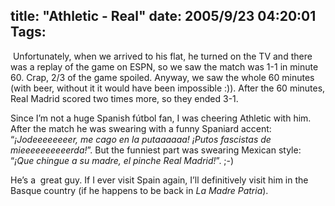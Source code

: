 title: "Athletic - Real"
date: 2005/9/23 04:20:01
Tags: 
---
<p> Unfortunately, when we arrived to his flat, he
turned on the TV and there was a replay of the game on ESPN, so we saw
the match was 1-1 in minute 60. Crap, 2/3 of the game spoiled. Anyway,
we saw the whole 60 minutes (with beer, without it it would have been
impossible :)). After the 60 minutes, Real Madrid scored two times
more, so they ended 3-1.</p>
<p>Since I&#8217;m not a huge Spanish fútbol fan,
I was cheering Athletic with him. After the match he was swearing with
a funny Spaniard accent: &#8220;<i>¡Jodeeeeeeeer, me cago en la putaaaaaa! ¡Putos fascistas de mieeeeeeeeeerda!</i>&#8221;. But the funniest part was swearing Mexican style: &#8220;<i>¡Que chingue a su madre, el pinche Real Madrid!</i>&#8221;. ;-)</p>
<p>He&#8217;s
a  great guy. If I ever visit Spain again, I&#8217;ll definitively visit
him in the Basque country (if he happens to be back in <i>La Madre Patria</i>).<br/></p>
<br/><br/>
